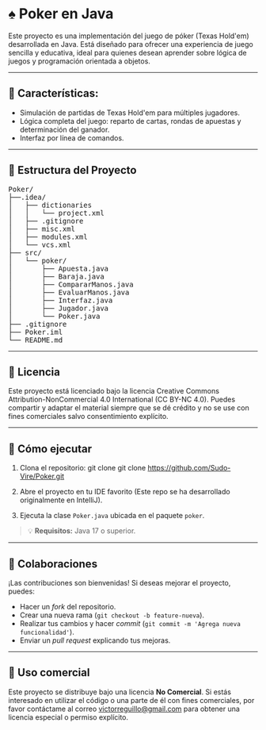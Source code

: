 # ♠️ Poker en Java
Este proyecto es una implementación del juego de póker (Texas Hold'em) desarrollada en Java. Está diseñado para ofrecer una experiencia de juego sencilla y educativa, ideal para quienes desean aprender sobre lógica de juegos y programación orientada a objetos.

---

## 🎯 Características:
- Simulación de partidas de Texas Hold'em para múltiples jugadores.
- Lógica completa del juego: reparto de cartas, rondas de apuestas y determinación del ganador.
- Interfaz por línea de comandos.

---

## 📁 Estructura del Proyecto
<pre>
Poker/
├──.idea/ 
│   ├── dictionaries
│   │   └── project.xml
│   ├── .gitignore 
│   ├── misc.xml
│   ├── modules.xml
│   └── vcs.xml
├── src/
│   └── poker/
│       ├── Apuesta.java
│       ├── Baraja.java
│       ├── CompararManos.java
│       ├── EvaluarManos.java
│       ├── Interfaz.java
│       ├── Jugador.java
│       └── Poker.java
├── .gitignore    
├── Poker.iml       
└── README.md
</pre>

---

## 📄 Licencia
Este proyecto está licenciado bajo la licencia Creative Commons Attribution-NonCommercial 4.0 International (CC BY-NC 4.0). Puedes compartir y adaptar el material siempre que se dé crédito y no se use con fines comerciales salvo consentimiento explícito.

---

## 🚀 Cómo ejecutar

1. Clona el repositorio:
   git clone git clone https://github.com/Sudo-Vire/Poker.git

2. Abre el proyecto en tu IDE favorito (Este repo se ha desarrollado originalmente en IntelliJ).

3. Ejecuta la clase `Poker.java` ubicada en el paquete `poker`.

> 💡 **Requisitos:** Java 17 o superior.

---

## 🤝 Colaboraciones

¡Las contribuciones son bienvenidas! Si deseas mejorar el proyecto, puedes:

- Hacer un *fork* del repositorio.
- Crear una nueva rama (`git checkout -b feature-nueva`).
- Realizar tus cambios y hacer *commit* (`git commit -m 'Agrega nueva funcionalidad'`).
- Enviar un *pull request* explicando tus mejoras.

---

## 💼 Uso comercial

Este proyecto se distribuye bajo una licencia **No Comercial**. Si estás interesado en utilizar el código o una parte de él con fines comerciales, por favor contáctame al correo victorreguillo@gmail.com para obtener una licencia especial o permiso explícito.
